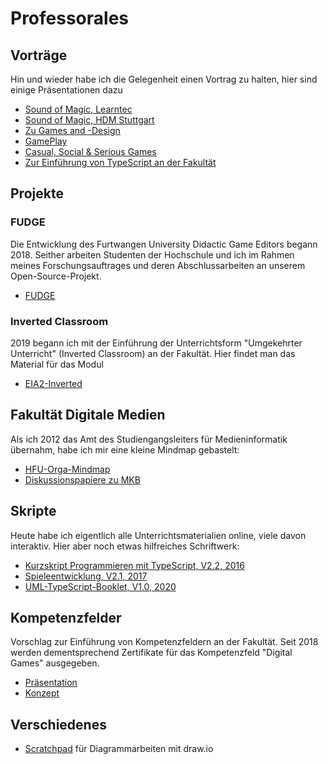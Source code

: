 
# Professorales
## Vorträge  
Hin und wieder habe ich die Gelegenheit einen Vortrag zu halten, hier sind einige Präsentationen dazu
- [Sound of Magic, Learntec](Vorträge/SoundOfMagic/VortragLearntec.pdf)
- [Sound of Magic, HDM Stuttgart](Vorträge/SoundOfMagic/VortragHDM_Stuttgart.pdf)
- [Zu Games and -Design](Vorträge/HochschuleKunstKarlsruhe/VortragKunstKarlsruhe2019.pdf)  
- [GamePlay](Vorträge/GamePlay_Final.swf)
- [Casual, Social & Serious Games](Vorträge/Casual_Social_Serious.swf)
- [Zur Einführung von TypeScript an der Fakultät](Vorträge/TypeScriptHFU.pdf)

## Projekte
### FUDGE
Die Entwicklung des Furtwangen University Didactic Game Editors begann 2018. Seither arbeiten Studenten der Hochschule und ich im Rahmen meines Forschungsauftrages und deren Abschlussarbeiten an unserem Open-Source-Projekt.  
- [FUDGE](https://jirkadelloro.github.io/FUDGE)

### Inverted Classroom
2019 begann ich mit der Einführung der Unterrichtsform "Umgekehrter Unterricht" (Inverted Classroom) an der Fakultät. Hier findet man das Material für das Modul
- [EIA2-Inverted](https://jirkadelloro.github.io/EIA2-Inverted)

## Fakultät Digitale Medien
Als ich 2012 das Amt des Studiengangsleiters für Medieninformatik übernahm, habe ich mir eine kleine Mindmap gebastelt:  
- [HFU-Orga-Mindmap](https://jirkadelloro.github.io/FreeMindViewer/?map=Organisation.mm&path=https://JirkaDellOro.github.io/Prof)  
- [Diskussionspapiere zu MKB](MKB)

## Skripte  
Heute habe ich eigentlich alle Unterrichtsmaterialien online, viele davon interaktiv. Hier aber noch etwas hilfreiches Schriftwerk:
- [Kurzskript Programmieren mit TypeScript, V2.2, 2016](Skripte/Kurzskript_160621.pdf)  
- [Spieleentwicklung, V2.1, 2017](Skripte/Skript_Spieleentwicklung_V2.1.pdf)  
- [UML-TypeScript-Booklet, V1.0, 2020](https://jirkadelloro.github.io/EIA2-Inverted/X01_Appendix/EIA2-Inverted_Booklet.pdf)  

## Kompetenzfelder
Vorschlag zur Einführung von Kompetenzfeldern an der Fakultät. Seit 2018 werden dementsprechend Zertifikate für das Kompetenzfeld "Digital Games" ausgegeben.
- [Präsentation](Konpetenzfelder/ÜberlegungenKompetenzfelder_170126.pdf)  
- [Konzept](Konpetenzfelder/Kompetenzfelder_170410.pdf)  

## Verschiedenes
- [Scratchpad](Prof/Jirkas_draw.io_UML-Scratchpad.xml) für Diagrammarbeiten mit draw.io
